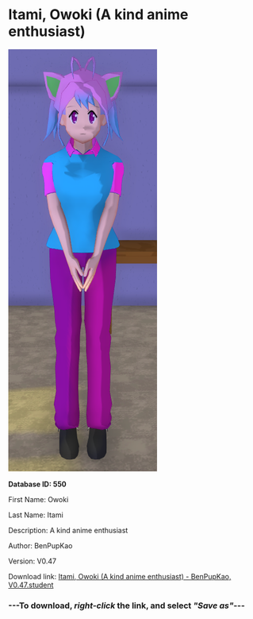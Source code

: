 # Itami, Owoki (A kind anime enthusiast)

<img src="https://raw.githubusercontent.com/Arbiter1223/Daigaku-Gurashi-Custom-Students/master/Students/Files/Itami%2C%20Owoki%20(A%20kind%20anime%20enthusiast).png" title="Itami, Owoki (A kind anime enthusiast) - BenPupKao, V0.47">

**Database ID: 550**

First Name: Owoki

Last Name: Itami

Description: A kind anime enthusiast

Author: BenPupKao

Version: V0.47

Download link: <a href="https://raw.githubusercontent.com/Arbiter1223/Daigaku-Gurashi-Custom-Students/master/Students/Files/Itami%2C%20Owoki%20(A%20kind%20anime%20enthusiast)%20-%20BenPupKao%2C%20V0.47.student">Itami, Owoki (A kind anime enthusiast) - BenPupKao, V0.47.student</a>

### ---**To download, _right-click_ the link, and select _"Save as"_**---
